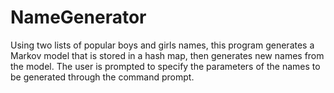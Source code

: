 # NameGenerator

Using two lists of popular boys and girls names, this program generates a Markov model that is stored in a hash map, then generates new names from the model. The user is prompted to specify the parameters of the names to be generated through the command prompt.
